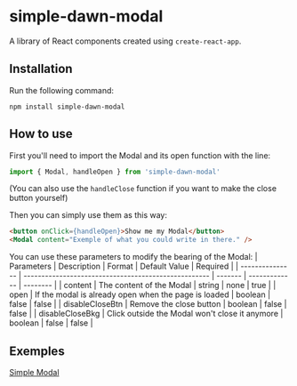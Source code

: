 # simple-dawn-modal

A library of React components created using `create-react-app`.

## Installation

Run the following command:

```
npm install simple-dawn-modal
```

## How to use

First you'll need to import the Modal and its open function with the line:

```js
import { Modal, handleOpen } from 'simple-dawn-modal'
```

(You can also use the `handleClose` function if you want to make the close button yourself)

Then you can simply use them as this way:

```html
<button onClick={handleOpen}>Show me my Modal</button>
<Modal content="Exemple of what you could write in there." />
```

You can use these parameters to modify the bearing of the Modal:
| Parameters | Description | Format | Default Value | Required |
| --------------- | ---------------------------------------------------- | ------- | ------------- | -------- |
| content | The content of the Modal | string | none | true |
| open | If the modal is already open when the page is loaded | boolean | false | false |
| disableCloseBtn | Remove the close button | boolean | false | false |
| disableCloseBkg | Click outside the Modal won't close it anymore | boolean | false | false |

## Exemples
[Simple Modal](https://codesandbox.io/p/sandbox/simple-dawn-modal-yqxn75)